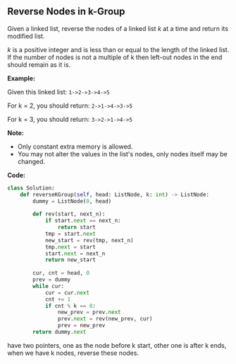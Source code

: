 ## Reverse Nodes in k-Group
Given a linked list, reverse the nodes of a linked list *k* at a time and return its modified list.

*k* is a positive integer and is less than or equal to the length of the linked list. If the number of nodes is not a multiple of k then left-out nodes in the end should remain as it is.

**Example:**

Given this linked list: `1->2->3->4->5`

For k = 2, you should return: `2->1->4->3->5`

For k = 3, you should return: `3->2->1->4->5`

**Note:**

* Only constant extra memory is allowed.
* You may not alter the values in the list's nodes, only nodes itself may be changed.

**Code:**

```python
class Solution:
    def reverseKGroup(self, head: ListNode, k: int) -> ListNode:
        dummy = ListNode(0, head)
        
        def rev(start, next_n):
            if start.next == next_n:
                return start
            tmp = start.next
            new_start = rev(tmp, next_n)
            tmp.next = start
            start.next = next_n
            return new_start
        
        cur, cnt = head, 0
        prev = dummy
        while cur:
            cur = cur.next
            cnt += 1
            if cnt % k == 0:
                new_prev = prev.next
                prev.next = rev(new_prev, cur)
                prev = new_prev
        return dummy.next
```
have two pointers, one as the node before k start, other one is after k ends, when we have k nodes, reverse these nodes.
